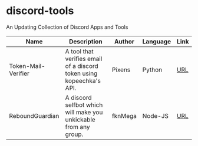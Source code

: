 # discord-tools
An Updating Collection of Discord Apps and Tools


| Name | Description | Author | Language | Link |
| ---- | ----------- | ------- | -------- | ---- |
| Token-Mail-Verifier | A tool that verifies email of a discord token using kopeechka's API. | Pixens | Python | [URL](https://github.com/Pixens/Token-Mail-Verifier)
| ReboundGuardian | A discord selfbot which will make you unkickable from any group. | fknMega | Node-JS | [URL](https://github.com/fknMega/ReboundGuardian)

